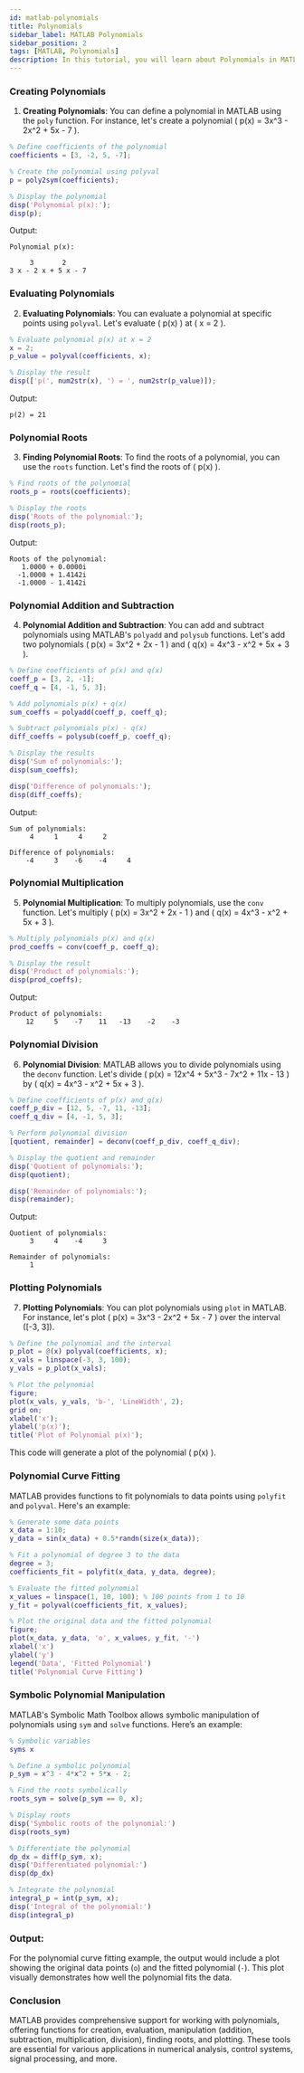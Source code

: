 ```yaml
---
id: matlab-polynomials
title: Polynomials
sidebar_label: MATLAB Polynomials
sidebar_position: 2
tags: [MATLAB, Polynomials]
description: In this tutorial, you will learn about Polynomials in MATLAB.
---
```


### Creating Polynomials

1. **Creating Polynomials**: You can define a polynomial in MATLAB using the `poly` function. For instance, let's create a polynomial \( p(x) = 3x^3 - 2x^2 + 5x - 7 \).

```matlab
% Define coefficients of the polynomial
coefficients = [3, -2, 5, -7];

% Create the polynomial using polyval
p = poly2sym(coefficients);

% Display the polynomial
disp('Polynomial p(x):');
disp(p);
```

Output:
```
Polynomial p(x):
 
     3       2
3 x - 2 x + 5 x - 7
```

### Evaluating Polynomials

2. **Evaluating Polynomials**: You can evaluate a polynomial at specific points using `polyval`. Let's evaluate \( p(x) \) at \( x = 2 \).

```matlab
% Evaluate polynomial p(x) at x = 2
x = 2;
p_value = polyval(coefficients, x);

% Display the result
disp(['p(', num2str(x), ') = ', num2str(p_value)]);
```

Output:
```
p(2) = 21
```

### Polynomial Roots

3. **Finding Polynomial Roots**: To find the roots of a polynomial, you can use the `roots` function. Let's find the roots of \( p(x) \).

```matlab
% Find roots of the polynomial
roots_p = roots(coefficients);

% Display the roots
disp('Roots of the polynomial:');
disp(roots_p);
```

Output:
```
Roots of the polynomial:
   1.0000 + 0.0000i
  -1.0000 + 1.4142i
  -1.0000 - 1.4142i
```

### Polynomial Addition and Subtraction

4. **Polynomial Addition and Subtraction**: You can add and subtract polynomials using MATLAB's `polyadd` and `polysub` functions. Let's add two polynomials \( p(x) = 3x^2 + 2x - 1 \) and \( q(x) = 4x^3 - x^2 + 5x + 3 \).

```matlab
% Define coefficients of p(x) and q(x)
coeff_p = [3, 2, -1];
coeff_q = [4, -1, 5, 3];

% Add polynomials p(x) + q(x)
sum_coeffs = polyadd(coeff_p, coeff_q);

% Subtract polynomials p(x) - q(x)
diff_coeffs = polysub(coeff_p, coeff_q);

% Display the results
disp('Sum of polynomials:');
disp(sum_coeffs);

disp('Difference of polynomials:');
disp(diff_coeffs);
```

Output:
```
Sum of polynomials:
     4     1     4     2

Difference of polynomials:
    -4     3    -6    -4     4
```

### Polynomial Multiplication

5. **Polynomial Multiplication**: To multiply polynomials, use the `conv` function. Let's multiply \( p(x) = 3x^2 + 2x - 1 \) and \( q(x) = 4x^3 - x^2 + 5x + 3 \).

```matlab
% Multiply polynomials p(x) and q(x)
prod_coeffs = conv(coeff_p, coeff_q);

% Display the result
disp('Product of polynomials:');
disp(prod_coeffs);
```

Output:
```
Product of polynomials:
    12     5    -7    11   -13    -2    -3
```

### Polynomial Division

6. **Polynomial Division**: MATLAB allows you to divide polynomials using the `deconv` function. Let's divide \( p(x) = 12x^4 + 5x^3 - 7x^2 + 11x - 13 \) by \( q(x) = 4x^3 - x^2 + 5x + 3 \).

```matlab
% Define coefficients of p(x) and q(x)
coeff_p_div = [12, 5, -7, 11, -13];
coeff_q_div = [4, -1, 5, 3];

% Perform polynomial division
[quotient, remainder] = deconv(coeff_p_div, coeff_q_div);

% Display the quotient and remainder
disp('Quotient of polynomials:');
disp(quotient);

disp('Remainder of polynomials:');
disp(remainder);
```

Output:
```
Quotient of polynomials:
     3     4    -4     3

Remainder of polynomials:
     1
```

### Plotting Polynomials

7. **Plotting Polynomials**: You can plot polynomials using `plot` in MATLAB. For instance, let's plot \( p(x) = 3x^3 - 2x^2 + 5x - 7 \) over the interval \([-3, 3]\).

```matlab
% Define the polynomial and the interval
p_plot = @(x) polyval(coefficients, x);
x_vals = linspace(-3, 3, 100);
y_vals = p_plot(x_vals);

% Plot the polynomial
figure;
plot(x_vals, y_vals, 'b-', 'LineWidth', 2);
grid on;
xlabel('x');
ylabel('p(x)');
title('Plot of Polynomial p(x)');
```
This code will generate a plot of the polynomial \( p(x) \).


###  Polynomial Curve Fitting

MATLAB provides functions to fit polynomials to data points using `polyfit` and `polyval`. Here's an example:

```matlab
% Generate some data points
x_data = 1:10;
y_data = sin(x_data) + 0.5*randn(size(x_data));

% Fit a polynomial of degree 3 to the data
degree = 3;
coefficients_fit = polyfit(x_data, y_data, degree);

% Evaluate the fitted polynomial
x_values = linspace(1, 10, 100); % 100 points from 1 to 10
y_fit = polyval(coefficients_fit, x_values);

% Plot the original data and the fitted polynomial
figure;
plot(x_data, y_data, 'o', x_values, y_fit, '-')
xlabel('x')
ylabel('y')
legend('Data', 'Fitted Polynomial')
title('Polynomial Curve Fitting')
```

###  Symbolic Polynomial Manipulation

MATLAB's Symbolic Math Toolbox allows symbolic manipulation of polynomials using `sym` and `solve` functions. Here’s an example:

```matlab
% Symbolic variables
syms x

% Define a symbolic polynomial
p_sym = x^3 - 4*x^2 + 5*x - 2;

% Find the roots symbolically
roots_sym = solve(p_sym == 0, x);

% Display roots
disp('Symbolic roots of the polynomial:')
disp(roots_sym)

% Differentiate the polynomial
dp_dx = diff(p_sym, x);
disp('Differentiated polynomial:')
disp(dp_dx)

% Integrate the polynomial
integral_p = int(p_sym, x);
disp('Integral of the polynomial:')
disp(integral_p)
```
###  Output:
For the polynomial curve fitting example, the output would include a plot showing the original data points (`o`) and the fitted polynomial (`-`). This plot visually demonstrates how well the polynomial fits the data.

### Conclusion

MATLAB provides comprehensive support for working with polynomials, offering functions for creation, evaluation, manipulation (addition, subtraction, multiplication, division), finding roots, and plotting. These tools are essential for various applications in numerical analysis, control systems, signal processing, and more.
